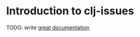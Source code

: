 # Introduction to clj-issues

TODO: write [great documentation](http://jacobian.org/writing/what-to-write/)
